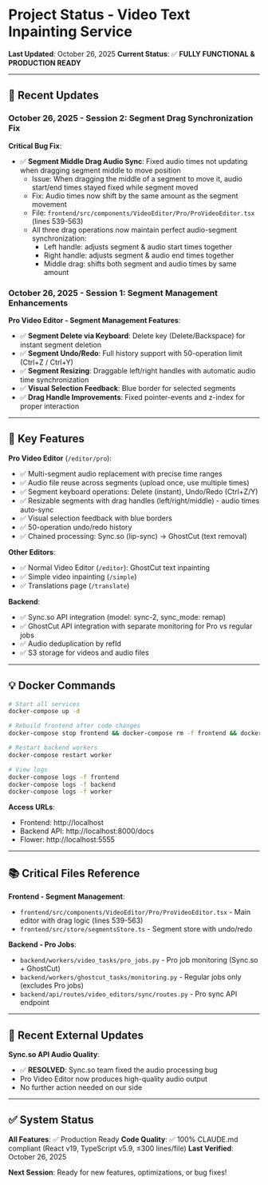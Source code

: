 # Project Status - Video Text Inpainting Service

**Last Updated**: October 26, 2025
**Current Status**: ✅ **FULLY FUNCTIONAL & PRODUCTION READY**

---

## 🎯 Recent Updates

### October 26, 2025 - Session 2: Segment Drag Synchronization Fix

**Critical Bug Fix**:
- ✅ **Segment Middle Drag Audio Sync**: Fixed audio times not updating when dragging segment middle to move position
  - Issue: When dragging the middle of a segment to move it, audio start/end times stayed fixed while segment moved
  - Fix: Audio times now shift by the same amount as the segment movement
  - File: `frontend/src/components/VideoEditor/Pro/ProVideoEditor.tsx` (lines 539-563)
  - All three drag operations now maintain perfect audio-segment synchronization:
    - Left handle: adjusts segment & audio start times together
    - Right handle: adjusts segment & audio end times together
    - Middle drag: shifts both segment and audio times by same amount

### October 26, 2025 - Session 1: Segment Management Enhancements

**Pro Video Editor - Segment Management Features**:
- ✅ **Segment Delete via Keyboard**: Delete key (Delete/Backspace) for instant segment deletion
- ✅ **Segment Undo/Redo**: Full history support with 50-operation limit (Ctrl+Z / Ctrl+Y)
- ✅ **Segment Resizing**: Draggable left/right handles with automatic audio time synchronization
- ✅ **Visual Selection Feedback**: Blue border for selected segments
- ✅ **Drag Handle Improvements**: Fixed pointer-events and z-index for proper interaction

---

## 🚀 Key Features

**Pro Video Editor** (`/editor/pro`):
- ✅ Multi-segment audio replacement with precise time ranges
- ✅ Audio file reuse across segments (upload once, use multiple times)
- ✅ Segment keyboard operations: Delete (instant), Undo/Redo (Ctrl+Z/Y)
- ✅ Resizable segments with drag handles (left/right/middle) - audio times auto-sync
- ✅ Visual selection feedback with blue borders
- ✅ 50-operation undo/redo history
- ✅ Chained processing: Sync.so (lip-sync) → GhostCut (text removal)

**Other Editors**:
- ✅ Normal Video Editor (`/editor`): GhostCut text inpainting
- ✅ Simple video inpainting (`/simple`)
- ✅ Translations page (`/translate`)

**Backend**:
- ✅ Sync.so API integration (model: sync-2, sync_mode: remap)
- ✅ GhostCut API integration with separate monitoring for Pro vs regular jobs
- ✅ Audio deduplication by refId
- ✅ S3 storage for videos and audio files

---

## 💡 Docker Commands

```bash
# Start all services
docker-compose up -d

# Rebuild frontend after code changes
docker-compose stop frontend && docker-compose rm -f frontend && docker-compose build frontend && docker-compose up -d frontend

# Restart backend workers
docker-compose restart worker

# View logs
docker-compose logs -f frontend
docker-compose logs -f backend
docker-compose logs -f worker
```

**Access URLs**:
- Frontend: http://localhost
- Backend API: http://localhost:8000/docs
- Flower: http://localhost:5555

---

## 📚 Critical Files Reference

**Frontend - Segment Management**:
- `frontend/src/components/VideoEditor/Pro/ProVideoEditor.tsx` - Main editor with drag logic (lines 539-563)
- `frontend/src/store/segmentsStore.ts` - Segment store with undo/redo

**Backend - Pro Jobs**:
- `backend/workers/video_tasks/pro_jobs.py` - Pro job monitoring (Sync.so + GhostCut)
- `backend/workers/ghostcut_tasks/monitoring.py` - Regular jobs only (excludes Pro jobs)
- `backend/api/routes/video_editors/sync/routes.py` - Pro sync API endpoint

---

## 📝 Recent External Updates

**Sync.so API Audio Quality**:
- ✅ **RESOLVED**: Sync.so team fixed the audio processing bug
- Pro Video Editor now produces high-quality audio output
- No further action needed on our side

---

## ✅ System Status

**All Features**: ✅ Production Ready
**Code Quality**: ✅ 100% CLAUDE.md compliant (React v19, TypeScript v5.9, ≤300 lines/file)
**Last Verified**: October 26, 2025

**Next Session**: Ready for new features, optimizations, or bug fixes!
